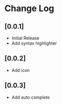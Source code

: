 # Change Log

## [0.0.1]

- Initial Release
- Add syntax highlighter

## [0.0.2]

- Add icon

## [0.0.3]

- Add auto complete
